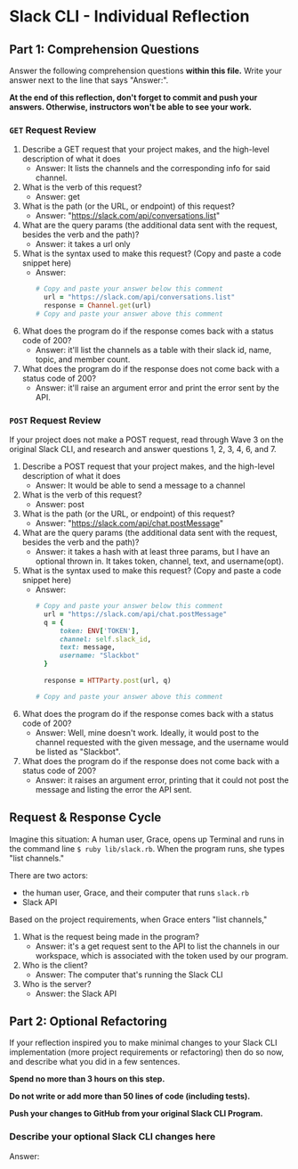 # Slack CLI - Individual Reflection

## Part 1: Comprehension Questions

Answer the following comprehension questions **within this file.** Write your answer next to the line that says "Answer:".

**At the end of this reflection, don't forget to commit and push your answers. Otherwise, instructors won't be able to see your work.**

### `GET` Request Review

1. Describe a GET request that your project makes, and the high-level description of what it does
    - Answer: It lists the channels and the corresponding info for said channel.
1. What is the verb of this request?
    - Answer: get
1. What is the path (or the URL, or endpoint) of this request?
    - Answer: "https://slack.com/api/conversations.list"
1. What are the query params (the additional data sent with the request, besides the verb and the path)?
    - Answer: it takes a url only
1. What is the syntax used to make this request? (Copy and paste a code snippet here)
    - Answer:
      ```ruby
      # Copy and paste your answer below this comment
        url = "https://slack.com/api/conversations.list"
        response = Channel.get(url)
      # Copy and paste your answer above this comment
      ```
1. What does the program do if the response comes back with a status code of 200?
    - Answer: it'll list the channels as a table with their slack id, name, topic, and member count.
1. What does the program do if the response does not come back with a status code of 200?
    - Answer: it'll raise an argument error and print the error sent by the API.

### `POST` Request Review

If your project does not make a POST request, read through Wave 3 on the original Slack CLI, and research and answer questions 1, 2, 3, 4, 6, and 7.

1. Describe a POST request that your project makes, and the high-level description of what it does
    - Answer: It would be able to send a message to a channel
1. What is the verb of this request?
    - Answer: post
1. What is the path (or the URL, or endpoint) of this request?
    - Answer: "https://slack.com/api/chat.postMessage"
1. What are the query params (the additional data sent with the request, besides the verb and the path)?
    - Answer: it takes a hash with at least three params, but I have an optional thrown in. It takes token, channel, text, and username(opt).
1. What is the syntax used to make this request? (Copy and paste a code snippet here)
    - Answer:
      ```ruby
      # Copy and paste your answer below this comment
        url = "https://slack.com/api/chat.postMessage"
        q = {
            token: ENV['TOKEN'],
            channel: self.slack_id,
            text: message,
            username: "Slackbot"
        }
    
        response = HTTParty.post(url, q)

      # Copy and paste your answer above this comment
      ```
1. What does the program do if the response comes back with a status code of 200?
    - Answer: Well, mine doesn't work. Ideally, it would post to the channel requested with the given message, and the username would be listed as "Slackbot".
1. What does the program do if the response does not come back with a status code of 200?
    - Answer: it raises an argument error, printing that it could not post the message and listing the error the API sent.

## Request & Response Cycle

Imagine this situation: A human user, Grace, opens up Terminal and runs in the command line `$ ruby lib/slack.rb`. When the program runs, she types "list channels."

There are two actors:
  - the human user, Grace, and their computer that runs `slack.rb`
  - Slack API

Based on the project requirements, when Grace enters "list channels,"
1. What is the request being made in the program?
    - Answer: it's a get request sent to the API to list the channels in our workspace, which is associated with the token used by our program.
1. Who is the client?
    - Answer: The computer that's running the Slack CLI
1. Who is the server?
    - Answer: the Slack API

## Part 2: Optional Refactoring

If your reflection inspired you to make minimal changes to your Slack CLI implementation (more project requirements or refactoring) then do so now, and describe what you did in a few sentences.

**Spend no more than 3 hours on this step.**

**Do not write or add more than 50 lines of code (including tests).**

**Push your changes to GitHub from your original Slack CLI Program.**

### Describe your optional Slack CLI changes here

Answer: 
